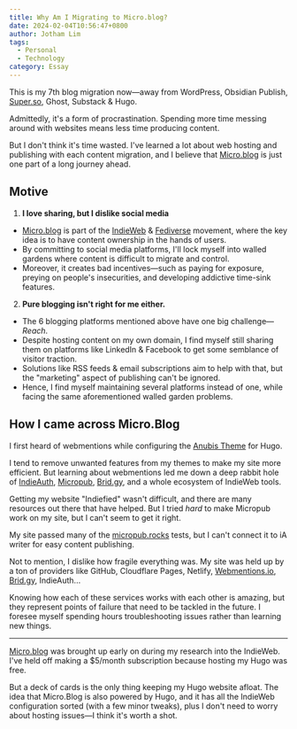```yaml
---
title: Why Am I Migrating to Micro.blog?
date: 2024-02-04T10:56:47+0800
author: Jotham Lim
tags:
  - Personal
  - Technology
category: Essay
---
```

This is my 7th blog migration now—away from WordPress, Obsidian Publish, [Super.so](https://Super.so), Ghost, Substack & Hugo.

Admittedly, it's a form of procrastination. Spending more time messing around with websites means less time producing content.

But I don't think it's time wasted. I've learned a lot about web hosting and publishing with each content migration, and I believe that [Micro.blog](https://Micro.blog) is just one part of a long journey ahead.

## Motive

1. **I love sharing, but I dislike social media**
-  [Micro.blog](https://Micro.blog) is part of the [IndieWeb](https://indieweb.org) & [Fediverse](https://en.wikipedia.org/wiki/Fediverse) movement, where the key idea is to have content ownership in the hands of users.
-  By committing to social media platforms, I'll lock myself into walled gardens where content is difficult to migrate and control.
-  Moreover, it creates bad incentives—such as paying for exposure, preying on people's insecurities, and developing addictive time-sink features.

2. **Pure blogging isn't right for me either.**
-  The 6 blogging platforms mentioned above have one big challenge—*Reach*.
-  Despite hosting content on my own domain, I find myself still sharing them on platforms like LinkedIn & Facebook to get some semblance of visitor traction.
-  Solutions like RSS feeds & email subscriptions aim to help with that, but the "marketing" aspect of publishing can't be ignored.
-  Hence, I find myself maintaining several platforms instead of one, while facing the same aforementioned walled garden problems.

## How I came across Micro.Blog

I first heard of webmentions while configuring the [Anubis Theme](https://github.com/Mitrichius/hugo-theme-anubis) for Hugo.

I tend to remove unwanted features from my themes to make my site more efficient. But learning about webmentions led me down a deep rabbit hole of [IndieAuth](https://indieauth.com), [Micropub](https://indieweb.org/Micropub), [Brid.gy](https://brid.gy), and a whole ecosystem of IndieWeb tools.

Getting my website "Indiefied" wasn't difficult, and there are many resources out there that have helped. But I tried *hard* to make Micropub work on my site, but I can't seem to get it right.

My site passed many of the [micropub.rocks](https://micropub.rocks) tests, but I can't connect it to iA writer for easy content publishing.

Not to mention, I dislike how fragile everything was. My site was held up by a ton of providers like GitHub, Cloudflare Pages, Netlify, [Webmentions.io](https://Webmentions.io), [Brid.gy](https://Brid.gy), IndieAuth...

Knowing how each of these services works with each other is amazing, but they represent points of failure that need to be tackled in the future. I foresee myself spending hours troubleshooting issues rather than learning new things.

---

[Micro.blog](https://Micro.blog) was brought up early on during my research into the IndieWeb. I've held off making a $5/month subscription because hosting my Hugo was free.

But a deck of cards is the only thing keeping my Hugo website afloat. The idea that Micro.Blog is also powered by Hugo, and it has all the IndieWeb configuration sorted (with a few minor tweaks), plus I don't need to worry about hosting issues—I think it's worth a shot.
